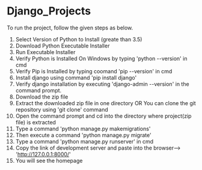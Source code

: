 # Django_Projects
To run the project, follow the given steps as below.

1. Select Version of Python to Install (greate than 3.5)
2. Download Python Executable Installer
3. Run Executable Installer
4. Verify Python is Installed On Windows by typing 'python --version' in cmd
5. Verify Pip is Installed by typing coomand 'pip --version' in cmd
6. Install django using command 'pip install django'
7. Verify django installation by executing 'django-admin --version' in the command prompt.
8. Download the zip file
9. Extract the downloaded zip file in one directory
OR
You can clone the git repository using 'git clone' command 
10. Open the command prompt and cd into the directory where project(zip file) is extracted
11. Type a command 'python manage.py makemigrations'
12. Then execute a command 'python manage.py migrate'
13. Type a command 'python manage.py runserver' in cmd
14. Copy the link of development server and paste into the browser--> 'http://127.0.0.1:8000/'
15. You will see the homepage
